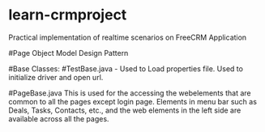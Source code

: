 # learn-crmproject
Practical implementation of realtime scenarios on FreeCRM Application

#Page Object Model Design Pattern

#Base Classes:
#TestBase.java - 
Used to Load properties file.
Used to initialize driver and open url.

#PageBase.java
This is used for the accessing the webelements that are common to all the pages except login page.
Elements in menu bar such as Deals, Tasks, Contacts, etc., and the web elements in the left side are available across all the pages.

